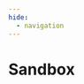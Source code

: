 ```yaml
---
hide:  
  - navigation
---
```


# Sandbox
<div id='p5Container'></div>
<script src="https://cdnjs.cloudflare.com/ajax/libs/p5.js/1.4.0/p5.js"></script>
<script src="sketch.js"></script>
